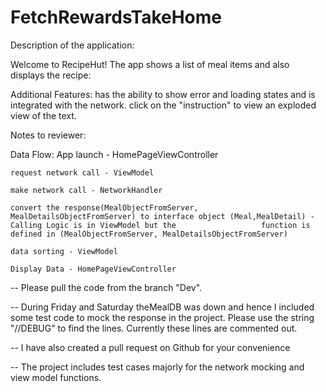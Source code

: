 # FetchRewardsTakeHome

Description of the application:

Welcome to RecipeHut!
The app shows a list of meal items and also displays the recipe:

Additional Features:
has the ability to show error and loading states and is integrated with the network.
click on the "instruction" to view an exploded view of the text.

Notes to reviewer:

Data Flow:
    App launch - HomePageViewController
    
    request network call - ViewModel
    
    make network call - NetworkHandler
    
    convert the response(MealObjectFromServer, MealDetailsObjectFromServer) to interface object (Meal,MealDetail) - Calling Logic is in ViewModel but the                   function is defined in (MealObjectFromServer, MealDetailsObjectFromServer)
    
    data sorting - ViewModel
    
    Display Data - HomePageViewController
    

-- Please pull the code from the branch "Dev".

-- During Friday and Saturday theMealDB was down and hence I included some test code to mock the response in the project. Please use the string "//DEBUG" to find the lines. Currently these lines are commented out.

-- I have also created a pull request on Github for your convenience 

-- The project includes test cases majorly for the network mocking and view model functions.
